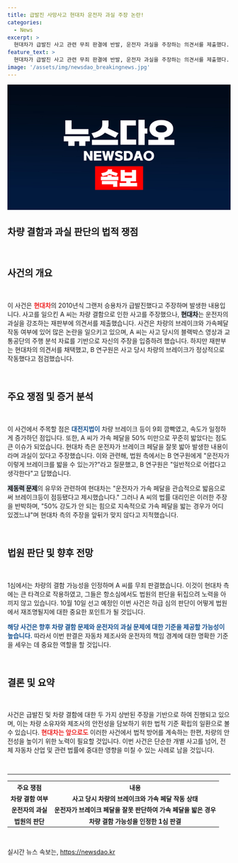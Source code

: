 ```yaml
---
title: 급발진 사망사고 현대차 운전자 과실 주장 논란!
categories:
  - News
excerpt: >
  현대차가 급발진 사고 관련 무죄 판결에 반발, 운전자 과실을 주장하는 의견서를 제출했다. 차량 결함 가능성을 두고 치열한 법적 공방이 벌어지며, 10월 10일 최종 판결이 예고된다.
feature_text: >
  현대차가 급발진 사고 관련 무죄 판결에 반발, 운전자 과실을 주장하는 의견서를 제출했다. 차량 결함 가능성을 두고 치열한 법적 공방이 벌어지며, 10월 10일 최종 판결이 예고된다.
image: '/assets/img/newsdao_breakingnews.jpg'
---
```


<p><img src="/assets/img/newsdao_breakingnews.jpg" alt="implanttips 속보" /></p>

<h2 data-ke-size="size26">차량 결함과 과실 판단의 법적 쟁점</h2>

<p data-ke-size="size16">&nbsp;</p>

<h2 data-ke-size="size26">사건의 개요</h2>

<p data-ke-size="size16">&nbsp;</p>

<p>이 사건은 <b><span style="color: #ee2323;">현대차</span></b>의 2010년식 그랜저 승용차가 급발진했다고 주장하며 발생한 내용입니다. 사고를 일으킨 A 씨는 차량 결함으로 인한 사고를 주장했으나, <b><span style="background-color: #21538527;">현대차</span></b>는 운전자의 과실을 강조하는 재판부에 의견서를 제출했습니다. 사건은 차량의 브레이크와 가속페달 작동 여부에 있어 많은 논란을 일으키고 있으며, A 씨는 사고 당시의 블랙박스 영상과 교통공단의 주행 분석 자료를 기반으로 자신의 주장을 입증하려 했습니다. 하지만 재판부는 현대차의 의견서를 채택했고, B 연구원은 사고 당시 차량의 브레이크가 정상적으로 작동했다고 점검했습니다.</p>

<p data-ke-size="size16">&nbsp;</p>

<h2 data-ke-size="size26">주요 쟁점 및 증거 분석</h2>

<p data-ke-size="size16">&nbsp;</p>

<p>이 사건에서 주목할 점은 <b><span style="color: #1a5490;">대전지법이</span></b> 차량 브레이크 등이 9회 깜빡였고, 속도가 일정하게 증가하던 점입니다. 또한, A 씨가 가속 페달을 50% 미만으로 꾸준히 밟았다는 점도 큰 이슈가 되었습니다. 현대차 측은 운전자가 브레이크 페달을 잘못 밟아 발생한 내용이라며 과실이 있다고 주장했습니다. 이와 관련해, 법원 측에서는 B 연구원에게 "운전자가 이렇게 브레이크를 밟을 수 있는가?"라고 질문했고, B 연구원은 "일반적으로 어렵다고 생각한다"고 답했습니다. </p>

<p><b><span style="background-color: #21538527;">제동력 문제</span></b>의 유무와 관련하여 현대차는 "운전자가 가속 페달을 관습적으로 밟음으로써 브레이크등이 점등됐다고 제시했습니다." 그러나 A 씨의 법률 대리인은 이러한 주장을 반박하며, "50% 강도가 안 되는 힘으로 지속적으로 가속 페달을 밟는 경우가 어디 있겠느냐"며 현대차 측의 주장을 앞뒤가 맞지 않다고 지적했습니다.</p>

<p data-ke-size="size16">&nbsp;</p>

<h2 data-ke-size="size26">법원 판단 및 향후 전망</h2>

<p data-ke-size="size16">&nbsp;</p>

<p>1심에서는 차량의 결함 가능성을 인정하며 A 씨를 무죄 판결했습니다. 이것이 현대차 측에는 큰 타격으로 작용하였고, 그들은 항소심에서도 법원의 판단을 뒤집으려 노력을 아끼지 않고 있습니다. 10월 10일 선고 예정인 이번 사건은 하급 심의 판단이 어떻게 법원에서 재조명될지에 대한 중요한 포인트가 될 것입니다. </p>

<p><b><span style="color: #1a5490;">해당 사건은 향후 차량 결함 문제와 운전자의 과실 문제에 대한 기준을 제공할 가능성이 높습니다.</span></b> 따라서 이번 판결은 자동차 제조사와 운전자의 책임 경계에 대한 명확한 기준을 세우는 데 중요한 역할을 할 것입니다.</p>

<p data-ke-size="size16">&nbsp;</p>

<h2 data-ke-size="size26">결론 및 요약</h2>

<p data-ke-size="size16">&nbsp;</p>

<p>사건은 급발진 및 차량 결함에 대한 두 가지 상반된 주장을 기반으로 하여 진행되고 있으며, 이는 차량 소유자와 제조사의 안전성을 담보하기 위한 법적 기준 확립의 일환으로 볼 수 있습니다. <b><span style="color: #ee2323;">현대차는 앞으로도</span></b> 이러한 사건에서 법적 방어를 계속하는 한편, 차량의 안전성을 높이기 위한 노력이 필요할 것입니다. 이번 사건은 단순한 개별 사고를 넘어, 전체 자동차 산업 및 관련 법률에 중대한 영향을 미칠 수 있는 사례로 남을 것입니다.</p>

<p data-ke-size="size16">&nbsp;</p>

<hr />

<table style="width: 100%; border-collapse: collapse;">
    <tr>
        <th style="text-align: center;">주요 쟁점</th>
        <th style="text-align: center;">내용</th>
    </tr>
    <tr>
        <td style="text-align: center; height: 17px;"><b>차량 결함 여부</b></td>
        <td style="text-align: center; height: 17px;"><b>사고 당시 차량의 브레이크와 가속 페달 작동 상태</b></td>
    </tr>
    <tr>
        <td style="text-align: center; height: 17px;"><b>운전자의 과실</b></td>
        <td style="text-align: center; height: 17px;"><b>운전자가 브레이크 페달을 잘못 판단하여 가속 페달을 밟은 경우</b></td>
    </tr>
    <tr>
        <td style="text-align: center; height: 17px;"><b>법원의 판단</b></td>
        <td style="text-align: center; height: 17px;"><b>차량 결함 가능성을 인정한 1심 판결</b></td>
    </tr>
</table>

<p data-ke-size="size16">&nbsp;</p>
실시간 뉴스 속보는, <a href="https://newsdao.kr" rel="dofollow">https://newsdao.kr</a>


